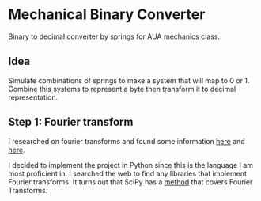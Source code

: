 # Mechanical Binary Converter
Binary to decimal converter by springs for AUA mechanics class.

## Idea
Simulate combinations of springs to make a system that will map to 0 or 1. Combine this systems to represent a byte then transform it to decimal representation.

## Step 1: Fourier transform

I researched on fourier transforms and found some information [here](https://betterexplained.com/articles/an-interactive-guide-to-the-fourier-transform/) and [here](https://blog.endaq.com/fourier-transform-basics).

I decided to implement the project in Python since this is the language I am most proficient in. I searched the web to find any libraries that implement Fourier transforms. It turns out that SciPy has a [method](https://docs.scipy.org/doc/scipy/tutorial/fft.html) that covers Fourier Transforms.
